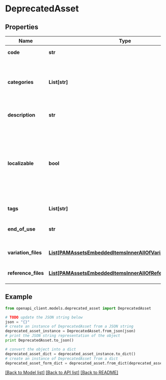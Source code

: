 # DeprecatedAsset


## Properties
Name | Type | Description | Notes
------------ | ------------- | ------------- | -------------
**code** | **str** | PAM asset code | 
**categories** | **List[str]** | Codes of the PAM asset categories in which the asset is classified | [optional] 
**description** | **str** | Description of the PAM asset | [optional] [default to 'null']
**localizable** | **bool** | Whether the asset is localized or not, meaning if you want to have different reference files for each of your locale | [optional] [default to False]
**tags** | **List[str]** | Tags of the PAM asset | [optional] 
**end_of_use** | **str** | Date on which the PAM asset expire | [optional] [default to 'null']
**variation_files** | [**List[PAMAssetsEmbeddedItemsInnerAllOfVariationFilesInner]**](PAMAssetsEmbeddedItemsInnerAllOfVariationFilesInner.md) | Variations of the PAM asset | [optional] 
**reference_files** | [**List[PAMAssetsEmbeddedItemsInnerAllOfReferenceFilesInner]**](PAMAssetsEmbeddedItemsInnerAllOfReferenceFilesInner.md) | Reference files of the PAM asset | [optional] 

## Example

```python
from openapi_client.models.deprecated_asset import DeprecatedAsset

# TODO update the JSON string below
json = "{}"
# create an instance of DeprecatedAsset from a JSON string
deprecated_asset_instance = DeprecatedAsset.from_json(json)
# print the JSON string representation of the object
print DeprecatedAsset.to_json()

# convert the object into a dict
deprecated_asset_dict = deprecated_asset_instance.to_dict()
# create an instance of DeprecatedAsset from a dict
deprecated_asset_form_dict = deprecated_asset.from_dict(deprecated_asset_dict)
```
[[Back to Model list]](../README.md#documentation-for-models) [[Back to API list]](../README.md#documentation-for-api-endpoints) [[Back to README]](../README.md)


